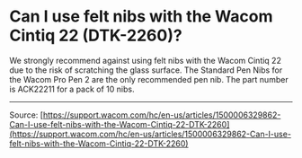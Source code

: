 # Can I use felt nibs with the Wacom Cintiq 22 (DTK-2260)?

We strongly recommend against using felt nibs with the Wacom Cintiq 22 due to the risk of scratching the glass surface. The Standard Pen Nibs for the Wacom Pro Pen 2 are the only recommended pen nib. The part number is ACK22211 for a pack of 10 nibs.

---
Source: [https://support.wacom.com/hc/en-us/articles/1500006329862-Can-I-use-felt-nibs-with-the-Wacom-Cintiq-22-DTK-2260](https://support.wacom.com/hc/en-us/articles/1500006329862-Can-I-use-felt-nibs-with-the-Wacom-Cintiq-22-DTK-2260)
